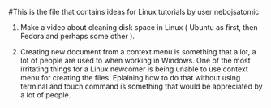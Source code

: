 #This is the file that contains ideas for Linux tutorials by user nebojsatomic

1. Make a video about cleaning disk space in Linux ( Ubuntu as first, then Fedora and perhaps some other ).

2. Creating new document from a context menu is something that a lot, a lot of people are used to when working in Windows. One of the most irritating things for a Linux newcomer is being unable to use context menu for creating the files. Eplaining how to do that without using terminal and touch command is something that would be appreciated by a lot of people. 

